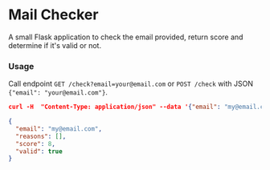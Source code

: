 # Mail Checker

A small Flask application to check the email provided, return score and determine if it's valid or not.

### Usage

Call endpoint `GET /check?email=your@email.com` or `POST /check` with JSON `{"email": "your@email.com"}`.

```json
curl -H  "Content-Type: application/json" --data '{"email": "my@email.com"}' localhost:5000/check

{
  "email": "my@email.com",
  "reasons": [],
  "score": 8,
  "valid": true
}
```